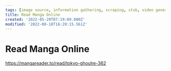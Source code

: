 ```yaml
---
tags: [image source, information gathering, scraping, stub, video generator, video source]
title: Read Manga Online
created: '2022-05-29T07:19:09.000Z'
modified: '2022-08-18T16:20:15.561Z'
---
```


# Read Manga Online

https://mangareader.to/read/tokyo-ghoulre-362
